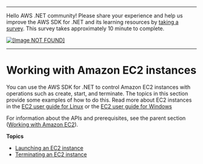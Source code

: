 --------

Hello AWS \.NET community\! Please share your experience and help us improve the AWS SDK for \.NET and its learning resources by [taking a survey](https://amazonmr.au1.qualtrics.com/jfe/form/SV_bqfQLfZ5nhFUiV0)\. This survey takes approximately 10 minute to complete\.

 [ ![\[Image NOT FOUND\]](http://docs.aws.amazon.com/sdk-for-net/v3/developer-guide/images/SurveyButton.png) ](https://amazonmr.au1.qualtrics.com/jfe/form/SV_bqfQLfZ5nhFUiV0)

--------

# Working with Amazon EC2 instances<a name="how-to-ec2"></a>

You can use the AWS SDK for \.NET to control Amazon EC2 instances with operations such as create, start, and terminate\. The topics in this section provide some examples of how to do this\. Read more about EC2 instances in the [EC2 user guide for Linux](https://docs.aws.amazon.com/AWSEC2/latest/UserGuide/Instances.html) or the [EC2 user guide for Windows](https://docs.aws.amazon.com/AWSEC2/latest/WindowsGuide/Instances.html)

For information about the APIs and prerequisites, see the parent section \([Working with Amazon EC2](ec2-apis-intro.md)\)\.

**Topics**
+ [Launching an EC2 instance](run-instance.md)
+ [Terminating an EC2 instance](terminate-instance.md)